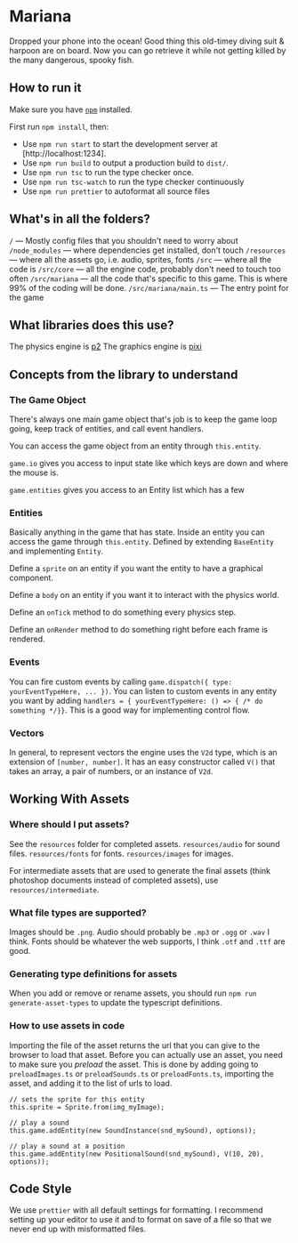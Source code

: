 # Mariana

Dropped your phone into the ocean! Good thing this old-timey diving suit & harpoon are on board. Now you can go retrieve it while not getting killed by the many dangerous, spooky fish.

## How to run it

Make sure you have [`npm`](https://www.npmjs.com/) installed.

First run `npm install`, then:

- Use `npm run start` to start the development server at [http://localhost:1234].
- Use `npm run build` to output a production build to `dist/`.
- Use `npm run tsc` to run the type checker once.
- Use `npm run tsc-watch` to run the type checker continuously
- Use `npm run prettier` to autoformat all source files

## What's in all the folders?

`/` — Mostly config files that you shouldn't need to worry about
`/node_modules` — where dependencies get installed, don't touch
`/resources` — where all the assets go, i.e. audio, sprites, fonts
`/src` — where all the code is
`/src/core` — all the engine code, probably don't need to touch too often
`/src/mariana` — all the code that's specific to this game. This is where 99% of the coding will be done.
`/src/mariana/main.ts` — The entry point for the game

## What libraries does this use?

The physics engine is [p2](https://github.com/schteppe/p2.js)
The graphics engine is [pixi](https://github.com/pixijs/pixi.js)

## Concepts from the library to understand

### The Game Object

There's always one main game object that's job is to keep the game loop going, keep track of entities, and call event handlers.

You can access the game object from an entity through `this.entity`.

`game.io` gives you access to input state like which keys are down and where the mouse is.

`game.entities` gives you access to an Entity list which has a few

### Entities

Basically anything in the game that has state.
Inside an entity you can access the game through `this.entity`.
Defined by extending `BaseEntity` and implementing `Entity`.

Define a `sprite` on an entity if you want the entity to have a graphical component.

Define a `body` on an entity if you want it to interact with the physics world.

Define an `onTick` method to do something every physics step.

Define an `onRender` method to do something right before each frame is rendered.

### Events

You can fire custom events by calling `game.dispatch({ type: yourEventTypeHere, ... })`.
You can listen to custom events in any entity you want by adding `handlers = { yourEventTypeHere: () => { /* do something */}}`.
This is a good way for implementing control flow.

### Vectors

In general, to represent vectors the engine uses the `V2d` type, which is an extension of `[number, number]`.
It has an easy constructor called `V()` that takes an array, a pair of numbers, or an instance of `V2d`.

## Working With Assets

### Where should I put assets?

See the `resources` folder for completed assets.
`resources/audio` for sound files.
`resources/fonts` for fonts.
`resources/images` for images.

For intermediate assets that are used to generate the final assets (think photoshop documents instead of completed assets), use `resources/intermediate`.

### What file types are supported?

Images should be `.png`.
Audio should probably be `.mp3` or `.ogg` or `.wav` I think.
Fonts should be whatever the web supports, I think `.otf` and `.ttf` are good.

### Generating type definitions for assets

When you add or remove or rename assets, you should run `npm run generate-asset-types` to update the typescript definitions.

### How to use assets in code

Importing the file of the asset returns the url that you can give to the browser to load that asset.
Before you can actually use an asset, you need to make sure you _preload_ the asset.
This is done by adding going to `preloadImages.ts` or `preloadSounds.ts` or `preloadFonts.ts`, importing the asset, and adding it to the list of urls to load.

```
// sets the sprite for this entity
this.sprite = Sprite.from(img_myImage);

// play a sound
this.game.addEntity(new SoundInstance(snd_mySound), options));

// play a sound at a position
this.game.addEntity(new PositionalSound(snd_mySound), V(10, 20), options));
```

## Code Style

We use `prettier` with all default settings for formatting.
I recommend setting up your editor to use it and to format on save of a file so that we never end up with misformatted files.
